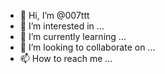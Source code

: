 - 👋 Hi, I’m @007ttt
- 👀 I’m interested in ...
- 🌱 I’m currently learning ...
- 💞️ I’m looking to collaborate on ...
- 📫 How to reach me ...

<!---
007ttt/007ttt is a ✨ special ✨ repository because its `README.md` (this file) appears on your GitHub profile.
You can click the Preview link to take a look at your changes.
--->
